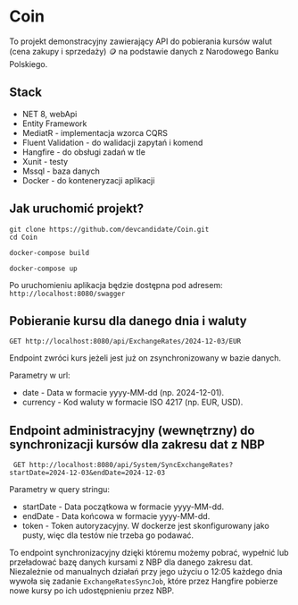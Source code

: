 # Coin
To projekt demonstracyjny zawierający API do pobierania kursów walut (cena zakupy i sprzedaży) 🪙 na podstawie danych z Narodowego Banku Polskiego. <br />

## Stack
* NET 8, webApi
* Entity Framework
* MediatR - implementacja wzorca CQRS
* Fluent Validation - do walidacji zapytań i komend
* Hangfire - do obsługi zadań w tle
* Xunit - testy
* Mssql - baza danych
* Docker - do konteneryzacji aplikacji

## Jak uruchomić projekt?

```
git clone https://github.com/devcandidate/Coin.git
cd Coin
```

```
docker-compose build
```

```
docker-compose up
```

Po uruchomieniu aplikacja będzie dostępna pod adresem: ```http://localhost:8080/swagger```

## Pobieranie kursu dla danego dnia i waluty
```GET http://localhost:8080/api/ExchangeRates/2024-12-03/EUR```

Endpoint zwróci kurs jeżeli jest już on zsynchronizowany w bazie danych.

Parametry w url:

* date - Data w formacie yyyy-MM-dd (np. 2024-12-01).
* currency - Kod waluty w formacie ISO 4217 (np. EUR, USD).

## Endpoint administracyjny (wewnętrzny) do synchronizacji kursów dla zakresu dat z NBP
``` GET http://localhost:8080/api/System/SyncExchangeRates?startDate=2024-12-03&endDate=2024-12-03```

Parametry w query stringu:

* startDate - Data początkowa w formacie yyyy-MM-dd.
* endDate - Data końcowa w formacie yyyy-MM-dd.
* token - Token autoryzacyjny. W dockerze jest skonfigurowany jako pusty, więc dla testów nie trzeba go podawać.


To endpoint synchronizacyjny dzięki któremu możemy pobrać, wypełnić lub przeładować bazę danych kursami z NBP dla danego zakresu dat.
Niezależnie od manualnych działań przy jego użyciu o 12:05 każdego dnia wywoła się zadanie ```ExchangeRatesSyncJob```, które przez Hangfire pobierze nowe kursy po ich udostępnieniu przez NBP.
